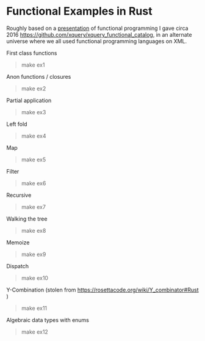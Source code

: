 # Functional Examples in Rust

Roughly based on a [presentation](https://github.com/xquery/xquery_functional_catalog/blob/master/balisage-2016.pptx) of functional programming I gave circa 2016 https://github.com/xquery/xquery_functional_catalog, in an alternate universe
where we all used functional programming languages on XML.

First class functions
> make ex1

Anon functions / closures
> make ex2

Partial application
> make ex3

Left fold
> make ex4

Map
> make ex5

Filter
> make ex6

Recursive
> make ex7

Walking the tree
> make ex8

Memoize
> make ex9

Dispatch
> make ex10

Y-Combination (stolen from https://rosettacode.org/wiki/Y_combinator#Rust )
> make ex11

Algebraic data types with enums
> make ex12
